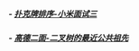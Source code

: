 ##### -  [扑克牌排序-小米面试三](https://github.com/baishi6582/wns/blob/master/java/src/com/woniu/interview/SortCard.java)
##### - [高德二面-二叉树的最近公共祖先](https://github.com/baishi6582/wns/blob/master/java/src/com/woniu/leetcode/20180917/LowestCommonAncestorOfBinaryTree.java "高德二面-二叉树的最近公共祖先")

